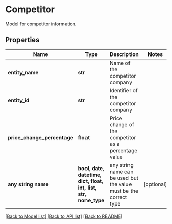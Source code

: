# Competitor

Model for competitor information.

## Properties
Name | Type | Description | Notes
------------ | ------------- | ------------- | -------------
**entity_name** | **str** | Name of the competitor company | 
**entity_id** | **str** | Identifier of the competitor company | 
**price_change_percentage** | **float** | Price change of the competitor as a percentage value | 
**any string name** | **bool, date, datetime, dict, float, int, list, str, none_type** | any string name can be used but the value must be the correct type | [optional]

[[Back to Model list]](../README.md#documentation-for-models) [[Back to API list]](../README.md#documentation-for-api-endpoints) [[Back to README]](../README.md)


